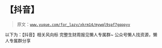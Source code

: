 # 【抖音】

> 原文：[`www.yuque.com/for_lazy/xkrm14/mywql9spf7gqppyv`](https://www.yuque.com/for_lazy/xkrm14/mywql9spf7gqppyv)

<ne-p id="u067a7d31" data-lake-id="u067a7d31"><ne-text id="u61487856">以下为：【抖音】相关风向标</ne-text></ne-p> <ne-p id="u305ccfd3" data-lake-id="u305ccfd3"><ne-text id="ubc2ffffc">完整生财周报见懒人专属群~</ne-text></ne-p> <ne-p id="uefcff679" data-lake-id="uefcff679"><ne-text id="u48ae2120">公众号懒人找资源，懒人专属群分享</ne-text></ne-p>